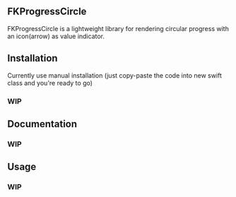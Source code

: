 ## FKProgressCircle

<!--<p align="center">-->
<!--<img src="./.github/demo.gif"/>-->
<!--</p>-->

FKProgressCircle is a lightweight library for rendering circular progress with an icon(arrow) as value indicator.

## Installation

Currently use manual installation (just copy-paste the code into new swift class and you're ready to go)

### WIP

## Documentation

### WIP

## Usage

### WIP
